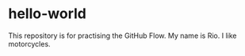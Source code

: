 # hello-world
This repository is for practising the GitHub Flow.
My name is Rio.
I like motorcycles.
